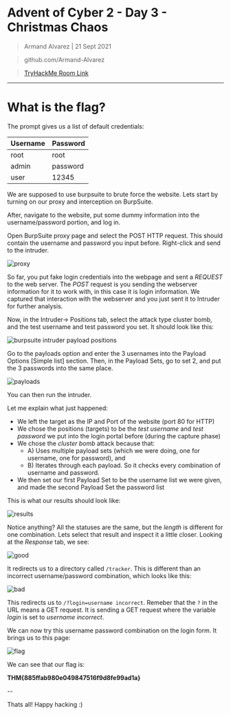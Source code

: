 Advent of Cyber 2 - Day 3 - Christmas Chaos
=================================================

> Armand Alvarez | 21 Sept 2021

> github.com/Armand-Alvarez

> [TryHackMe Room Link](https://tryhackme.com/room/adventofcyber2)

---

# What is the flag?

The prompt gives us a list of default credentials:

| Username | Password |
| -------- | -------- |
| root     | root     |
| admin    | password |
| user     | 12345    |

We are supposed to use burpsuite to brute force the website. Lets start by turning on our proxy and interception on BurpSuite. 

After, navigate to the website, put some dummy information into the username/password portion, and log in. 

Open BurpSuite proxy page and select the POST HTTP request. This should contain the username and password you input before. Right-click and send to the intruder.

![proxy](./screenshots/burpsuite_proxy.png)

So far, you put fake login credentials into the webpage and sent a *REQUEST* to the web server. The *POST* request is you sending the webserver information for it to work with, in this case it is login information. We captured that interaction with the webserver and you just sent it to Intruder for further analysis. 

Now, in the Intruder-> Positions tab, select the attack type cluster bomb, and the test username and test password you set. It should look like this:

![burpsuite intruder payload positions](./screenshots/burpsuite_intruder.png)

Go to the payloads option and enter the 3 usernames into the Payload Options [Simple list] section. Then, in the Payload Sets, go to set 2, and put the 3 passwords into the same place. 

![payloads](./screenshots/payloads.png)

You can then run the intruder. 

Let me explain what just happened:

* We left the target as the IP and Port of the website (port 80 for HTTP)
* We chose the positions (targets) to be the *test username* and *test password* we put into the login portal before (during the capture phase)
* We chose the *cluster bomb* attack because that:
	* A) Uses multiple payload sets (which we were doing, one for username, one for password), and
	* B) Iterates through each payload. So it checks every combination of username and password.
* We then set our first Payload Set to be the username list we were given, and made the second Payload Set the password list

This is what our results should look like:

![results](./screenshots/results.png)

Notice anything? All the statuses are the same, but the *length* is different for one combination. Lets select that result and inspect it a little closer. Looking at the *Response* tab, we see:

![good](./screenshots/good.png)

It redirects us to a directory called `/tracker`. This is different than an incorrect username/password combination, which looks like this:

![bad](./screenshots/bad.png)

This redirects us to `/?login=username incorrect`. Remeber that the `?` in the URL means a GET request. It is sending a GET request where the variable *login* is set to *username incorrect*. 

We can now try this username password combination on the login form. It brings us to this page:

![flag](./screenshots/flag.png)

We can see that our flag is:

**THM{885ffab980e049847516f9d8fe99ad1a}**

--

Thats all! Happy hacking :)

